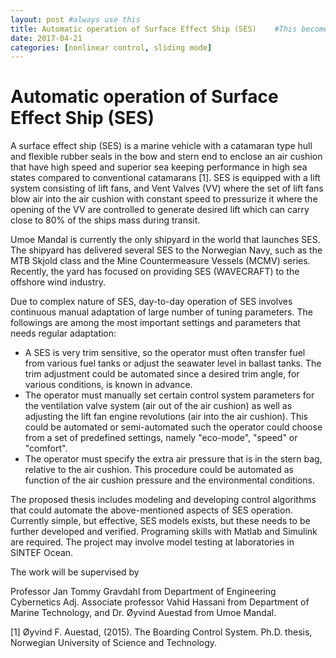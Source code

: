 ```yaml
---
layout: post #always use this
title: Automatic operation of Surface Effect Ship (SES)    #This becomes the title of the page
date: 2017-04-21
categories: [nonlinear control, sliding mode]
---
```

# Automatic operation of Surface Effect Ship (SES) #

A surface effect ship (SES) is a marine vehicle with a catamaran type hull and flexible rubber seals in the bow and stern end to enclose an air cushion that have high speed and superior sea keeping performance in high sea states compared to conventional catamarans [1]. SES is equipped with a lift system consisting of lift fans, and Vent Valves (VV) where the set of lift fans blow air into the air cushion with constant speed to pressurize it where the opening of the VV are controlled to generate desired lift which can carry close to 80% of the ships mass during transit. 

Umoe Mandal is currently the only shipyard in the world that launches SES. The shipyard has delivered several SES to the Norwegian Navy, such as the MTB Skjold class and the Mine Countermeasure Vessels (MCMV) series. Recently, the yard has focused on providing SES (WAVECRAFT) to the offshore wind industry.

Due to complex nature of SES, day-to-day operation of SES involves continuous manual adaptation of large number of tuning parameters. The followings are among the most important settings and parameters that needs regular adaptation:
* A SES is very trim sensitive, so the operator must often transfer fuel from various fuel tanks or adjust the seawater level in ballast tanks. The trim adjustment could be automated since a desired trim angle, for various conditions, is known in advance.
* The operator must manually set certain control system parameters for the ventilation valve system (air out of the air cushion) as well as adjusting the lift fan engine revolutions (air into the air cushion). This could be automated or semi-automated such the operator could choose from a set of predefined settings, namely "eco-mode", "speed" or "comfort".
* The operator must specify the extra air pressure that is in the stern bag, relative to the air cushion. This procedure could be automated as function of the air cushion pressure and the environmental conditions.

The proposed thesis includes modeling and developing control algorithms that could automate the above-mentioned aspects of SES operation. Currently simple, but effective, SES models exists, but these needs to be further developed and verified. 
Programing skills with Matlab and Simulink are required. The project may involve model testing at laboratories in SINTEF Ocean. 

The work will be supervised by 

Professor Jan Tommy Gravdahl from Department of Engineering Cybernetics 
Adj. Associate professor Vahid Hassani from Department of Marine Technology, 
and Dr. Øyvind Auestad from Umoe Mandal.

[1] Øyvind F. Auestad, (2015). The Boarding Control System. Ph.D. thesis, Norwegian University of Science and Technology.
